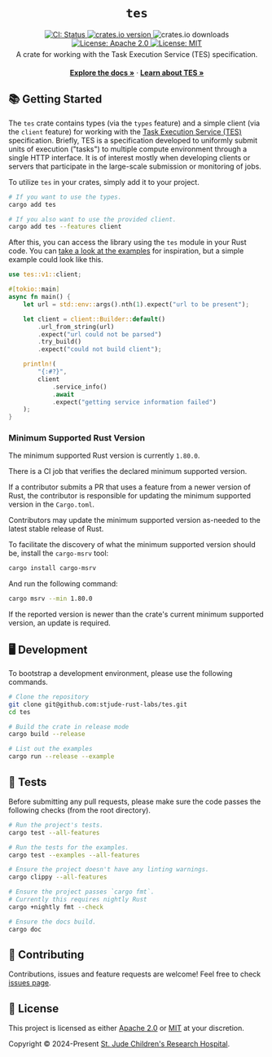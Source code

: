 <p align="center">
  <h1 align="center">
    <code>tes</code>
  </h1>

  <div align="center" style="padding-bottom: 5px">
    <a href="https://github.com/stjude-rust-labs/tes/actions/workflows/CI.yml" target="_blank">
      <img alt="CI: Status" src="https://github.com/stjude-rust-labs/tes/actions/workflows/CI.yml/badge.svg" />
    </a>
    <a href="https://crates.io/crates/tes" target="_blank">
      <img alt="crates.io version" src="https://img.shields.io/crates/v/tes">
    </a>
    <img alt="crates.io downloads" src="https://img.shields.io/crates/d/tes">
    <a href="https://github.com/stjude-rust-labs/tes/blob/main/LICENSE-APACHE" target="_blank">
      <img alt="License: Apache 2.0" src="https://img.shields.io/badge/license-Apache 2.0-blue.svg" />
    </a>
    <a href="https://github.com/stjude-rust-labs/tes/blob/main/LICENSE-MIT" target="_blank">
      <img alt="License: MIT" src="https://img.shields.io/badge/license-MIT-blue.svg" />
    </a>
  </div>

  <div align="center" style="padding-bottom: 5px">
    A crate for working with the Task Execution Service (TES) specification.
  </div>

  <p align="center">
    <a href="https://docs.rs/tes"><strong>Explore the docs »</strong></a> ·
    <a href="https://github.com/ga4gh/task-execution-schemas"><strong>Learn about TES »</strong></a>
  </p>
</p>

## 📚 Getting Started

The `tes` crate contains types (via the `types` feature) and a simple client
(via the `client` feature) for working with the [Task Execution Service
(TES)][tes-homepage] specification. Briefly, TES is a specification developed to
uniformly submit units of execution ("tasks") to multiple compute environment
through a single HTTP interface. It is of interest mostly when developing
clients or servers that participate in the large-scale submission or monitoring
of jobs.

To utilize `tes` in your crates, simply add it to your project.

```bash
# If you want to use the types.
cargo add tes

# If you also want to use the provided client.
cargo add tes --features client
```

After this, you can access the library using the `tes` module in your Rust code.
You can [take a look at the
examples](https://github.com/stjude-rust-labs/tes/tree/main/examples) for
inspiration, but a simple example could look like this.

```rust
use tes::v1::client;

#[tokio::main]
async fn main() {
    let url = std::env::args().nth(1).expect("url to be present");

    let client = client::Builder::default()
        .url_from_string(url)
        .expect("url could not be parsed")
        .try_build()
        .expect("could not build client");

    println!(
        "{:#?}",
        client
            .service_info()
            .await
            .expect("getting service information failed")
    );
}

```

### Minimum Supported Rust Version

The minimum supported Rust version is currently `1.80.0`.

There is a CI job that verifies the declared minimum supported version.

If a contributor submits a PR that uses a feature from a newer version of Rust,
the contributor is responsible for updating the minimum supported version in
the `Cargo.toml`.

Contributors may update the minimum supported version as-needed to the latest
stable release of Rust.

To facilitate the discovery of what the minimum supported version should be,
install the `cargo-msrv` tool:

```bash
cargo install cargo-msrv
```

And run the following command:

```bash
cargo msrv --min 1.80.0
```

If the reported version is newer than the crate's current minimum supported
version, an update is required.

## 🖥️ Development

To bootstrap a development environment, please use the following commands.

```bash
# Clone the repository
git clone git@github.com:stjude-rust-labs/tes.git
cd tes

# Build the crate in release mode
cargo build --release

# List out the examples
cargo run --release --example
```

## 🚧️ Tests

Before submitting any pull requests, please make sure the code passes the
following checks (from the root directory).

```bash
# Run the project's tests.
cargo test --all-features

# Run the tests for the examples.
cargo test --examples --all-features

# Ensure the project doesn't have any linting warnings.
cargo clippy --all-features

# Ensure the project passes `cargo fmt`.
# Currently this requires nightly Rust
cargo +nightly fmt --check

# Ensure the docs build.
cargo doc
```

## 🤝 Contributing

Contributions, issues and feature requests are welcome! Feel free to check
[issues page](https://github.com/stjude-rust-labs/tes/issues).

## 📝 License

This project is licensed as either [Apache 2.0][license-apache] or
[MIT][license-mit] at your discretion.

Copyright © 2024-Present [St. Jude Children's Research Hospital](https://github.com/stjude).

[tes-homepage]: https://www.ga4gh.org/product/task-execution-service-tes/
[license-apache]: https://github.com/stjude-rust-labs/tes/blob/main/LICENSE-APACHE
[license-mit]: https://github.com/stjude-rust-labs/tes/blob/main/LICENSE-MIT
